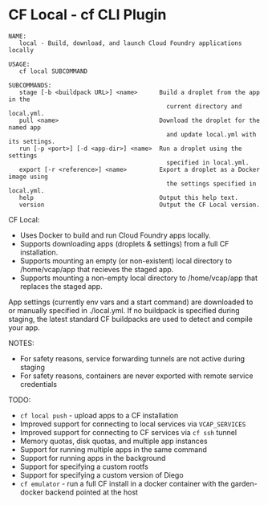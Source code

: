 # CF Local - cf CLI Plugin

```
NAME:
   local - Build, download, and launch Cloud Foundry applications locally

USAGE:
   cf local SUBCOMMAND

SUBCOMMANDS:
   stage [-b <buildpack URL>] <name>      Build a droplet from the app in the
                                            current directory and local.yml.
   pull <name>                            Download the droplet for the named app
                                            and update local.yml with its settings.
   run [-p <port>] [-d <app-dir>] <name>  Run a droplet using the settings
                                            specified in local.yml.
   export [-r <reference>] <name>         Export a droplet as a Docker image using
                                            the settings specified in local.yml.
   help                                   Output this help text.
   version                                Output the CF Local version.
```

CF Local:
  - Uses Docker to build and run Cloud Foundry apps locally.
  - Supports downloading apps (droplets & settings) from a full CF installation.
  - Supports mounting an empty (or non-existent) local directory to /home/vcap/app that recieves the staged app.
  - Supports mounting a non-empty local directory to /home/vcap/app that replaces the staged app.

App settings (currently env vars and a start command) are downloaded to or manually specified in ./local.yml.
If no buildpack is specified during staging, the latest standard CF buildpacks are used to detect and compile your app.

NOTES:
 - For safety reasons, service forwarding tunnels are not active during staging
 - For safety reasons, containers are never exported with remote service credentials

TODO:
 - `cf local push` - upload apps to a CF installation
 - Improved support for connecting to local services via `VCAP_SERVICES`
 - Improved support for connecting to CF services via `cf ssh` tunnel
 - Memory quotas, disk quotas, and multiple app instances
 - Support for running multiple apps in the same command
 - Support for running apps in the background
 - Support for specifying a custom rootfs
 - Support for specifying a custom version of Diego
 - `cf emulator` - run a full CF install in a docker container with the garden-docker backend pointed at the host
